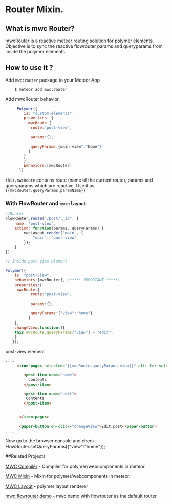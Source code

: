 # Router Mixin.


## What is mwc Router?

mwcRouter is a reactive meteor routing solution for polymer elements. Objective is to sync the reactive flowrouter params and queryparams from inside the polymer elements



## How to use it ?



Add `mwc:router` package to your Meteor App 


```sh
    $ meteor add mwc:router
```
Add mwcRouter behavior.

```js
     Polymer({
        is: "custom-elements",
        properties: {
          mwcRoute:{
           route:"post-view",
           
           params:{},

           queryParams:{main-view":"home"}
          }
        }
        },
        behaviors:[mwcRouter]
      })
```

`this.mwcRoute` contains route (name of the current route), params and queryparams which are reactive. Use it as
`{{mwcRouter.queryParams.paramName}}`

### With FlowRouter and `mwc:layout`

```js
//Router
FlowRouter.route("/post/:_id", {
    name: 'post-view',
    action: function(params, queryParams) {
        mwcLayout.render('main', {
            "main": "post-view"
        });
    }
});

// Inside post-view element

Polymer({
    is: "post-view",
    behaviors:[mwcRouter], /***** IMPORTANT *****/
    properties:{
     mwcRoute:{
           route:"post-view",
           
           params:{},

           queryParams:{"view":"home"}
          }
    },
    changeView:function(){
    this.mwcRoute.queryParams["view"] = "edit";
    }
   });

```

post-view element

```html
....
     <iron-pages selected="{{mwcRoute.queryParams.view}}" attr-for-selected="name">

        <post-item name="home">
          contents
        </post-item>

        <post-item name="edit">
         Contents
        </post-item>


      </iron-pages>

      <paper-button on-click="changeView">Edit post</paper-button>
....

```

Now go to the browser console and check FlowRouter.setQueryParams({"view":"home"});


##Related Projects


[MWC Compiler](https://github.com/meteorwebcomponents/compiler) - Compiler for polymer/webcomponents in meteor.

[MWC Mixin](https://github.com/meteorwebcomponents/mixin) - Mixin for polymer/webcomponents in meteor.

[MWC Layout](https://github.com/meteorwebcomponents/layout) - polymer layout renderer

[mwc flowrouter demo](https://github.com/meteorwebcomponents/demo-flowrouter) - mwc demo with flowrouter as the default router







